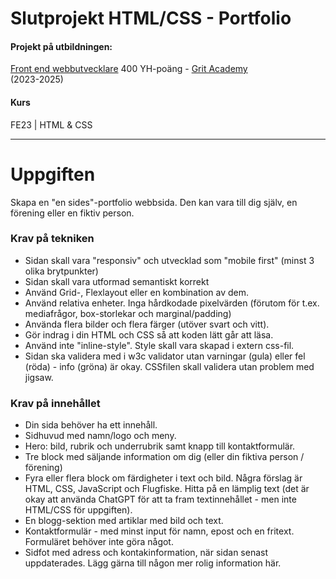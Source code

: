 # Slutprojekt HTML/CSS - Portfolio

#### Projekt på utbildningen:
[Front end webbutvecklare](https://gritacademy.se/front-end-webbutvecklare/) 400 YH-poäng - [Grit Academy](https://gritacademy.se/)  
(2023-2025)

#### Kurs
FE23 | HTML & CSS


---

# Uppgiften
Skapa en "en sides"-portfolio webbsida. Den kan vara till dig själv, en förening eller en fiktiv person.


### Krav på tekniken
* Sidan skall vara "responsiv" och utvecklad som "mobile first" (minst 3 olika brytpunkter)
* Sidan skall vara utformad semantiskt korrekt
* Använd Grid-, Flexlayout eller en kombination av dem.
* Använd relativa enheter. Inga hårdkodade pixelvärden (förutom för t.ex. mediafrågor, box-storlekar och
marginal/padding)
* Använda flera bilder och flera färger (utöver svart och vitt).
* Gör indrag i din HTML och CSS så att koden lätt går att läsa.
* Använd inte "inline-style". Style skall vara skapad i extern css-fil.
* Sidan ska validera med i w3c validator utan varningar (gula) eller fel (röda) - info (gröna) är okay. CSSfilen
skall validera utan problem med jigsaw.

### Krav på innehållet
* Din sida behöver ha ett innehåll.
* Sidhuvud med namn/logo och meny.
* Hero: bild, rubrik och underrubrik samt knapp till kontaktformulär.
* Tre block med säljande information om dig (eller din fiktiva person / förening)
* Fyra eller flera block om färdigheter i text och bild. Några förslag är HTML, CSS, JavaScript och
Flugfiske. Hitta på en lämplig text (det är okay att använda ChatGPT för att ta fram textinnehållet -
men inte HTML/CSS för uppgiften).
* En blogg-sektion med artiklar med bild och text.
* Kontaktformulär - med minst input för namn, epost och en fritext. Formuläret behöver inte göra något.
* Sidfot med adress och kontakinformation, när sidan senast uppdaterades. Lägg gärna till någon mer
rolig information här.


